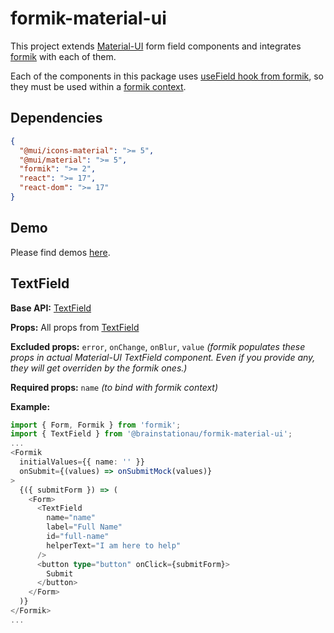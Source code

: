 # formik-material-ui

This project extends [Material-UI](https://material-ui.com/) form field components and integrates [formik](https://formik.org/) with each of them.

Each of the components in this package uses [useField hook from formik](https://formik.org/docs/api/useField), so they must be used within a [formik context](https://formik.org/docs/api/formik).

## Dependencies

```json
{
  "@mui/icons-material": ">= 5",
  "@mui/material": ">= 5",
  "formik": ">= 2",
  "react": ">= 17",
  "react-dom": ">= 17"
}
```

## Demo

Please find demos [here](https://formik-material-ui.brainstation.com.au/).

## TextField

**Base API:** [TextField](https://material-ui.com/api/text-field/)

**Props:** All props from [TextField](https://material-ui.com/api/text-field/#props)

**Excluded props:** `error`, `onChange`, `onBlur`, `value`
_(formik populates these props in actual Material-UI TextField component. Even if you provide any, they will get overriden by the formik ones.)_

**Required props:** `name` _(to bind with formik context)_

**Example:**

```typescript
import { Form, Formik } from 'formik';
import { TextField } from '@brainstationau/formik-material-ui';
...
<Formik
  initialValues={{ name: '' }}
  onSubmit={(values) => onSubmitMock(values)}
>
  {({ submitForm }) => (
    <Form>
      <TextField
        name="name"
        label="Full Name"
        id="full-name"
        helperText="I am here to help"
      />
      <button type="button" onClick={submitForm}>
        Submit
      </button>
    </Form>
  )}
</Formik>
...
```
